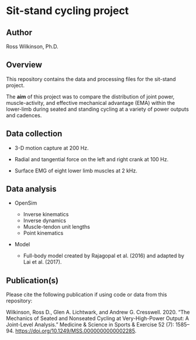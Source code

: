 # Sit-stand cycling project

## Author

Ross Wilkinson, Ph.D.

## Overview

This repository contains the data and processing files for the sit-stand project.

The **aim** of this project was to compare the  distribution of joint power, muscle-activity, and effective mechanical advantage (EMA) within the lower-limb during seated and standing cycling at a variety of power outputs and cadences.

## Data collection

* 3-D motion capture at 200 Hz.

* Radial and tangential force on the left and right crank at 100 Hz.

* Surface EMG of eight lower limb muscles at 2 kHz.

## Data analysis

* OpenSim
  * Inverse kinematics
  * Inverse dynamics
  * Muscle-tendon unit lengths
  * Point kinematics

* Model
  * Full-body model created by Rajagopal et al. (2016) and adapted by Lai et al. (2017).

## Publication(s)

Please cite the following publication if using code or data from this repository:

Wilkinson, Ross D., Glen A. Lichtwark, and Andrew G. Cresswell. 2020. “The Mechanics of Seated and Nonseated Cycling at Very-High-Power Output: A Joint-Level Analysis.” Medicine & Science in Sports & Exercise 52 (7): 1585–94. <https://doi.org/10.1249/MSS.0000000000002285>.
